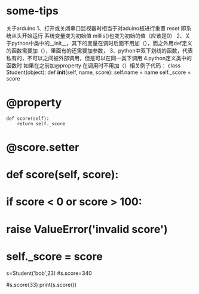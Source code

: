 # some-tips
关于arduino
1、打开或关闭串口监视器时相当于对aduino板进行重置 reset 即系统从头开始运行 系统变量变为初始值  millis()也变为初始的值（应该是0）
2、关于python中类中的__init__，其下的变量在调时后面不用加（），而之外用def定义的函数需要加（），里面有的还需要加参数，
3、python中双下划线的函数，代表私有的，不可以之间被外部调用，但是可以在同一类下调用
4.python定义类中的函数时 如果在之前加@property 在调用时不用加（）相关例子代码：
class Student(object):
    def __init__(self, name, score):
        self.name = name
        self._score = score
#    @property
    def score(self):
        return self._score
#    @score.setter

#    def score(self, score):
#        if score < 0 or score > 100:
#            raise ValueError('invalid score')
 #       self._score = score
s=Student('bob',23)
#s.score=340

#s.score(33)
print(s.score())

